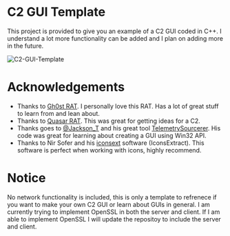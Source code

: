 # C2 GUI Template

This project is provided to give you an example of a C2 GUI coded in C++. I understand a lot more functionality can be added and I plan on adding more in the future. 

![C2-GUI-Template](https://user-images.githubusercontent.com/91508682/136109454-10e74874-ecdf-49f3-8c08-ebfa946529ad.PNG)

# Acknowledgements

* Thanks to [Gh0st RAT](https://github.com/sin5678/gh0st). I personally love this RAT. Has a lot of great stuff to learn from and lean about.
* Thanks to [Quasar RAT](https://github.com/quasar/Quasar). This was great for getting ideas for a C2.
* Thanks goes to [@Jackson_T](https://twitter.com/Jackson_T) and his great tool [TelemetrySourcerer](https://github.com/jthuraisamy/TelemetrySourcerer). His code was great for learning about creating a GUI using Win32 API.
* Thanks to Nir Sofer and his [iconsext](https://www.nirsoft.net/utils/iconsext.html) software (IconsExtract). This software is perfect when working with icons, highly recommend.

# Notice
No network functionality is included, this is only a template to refrenece if you want to make your own C2 GUI or learn about GUIs in general. I am currently trying to implement OpenSSL in both the server and client. If I am able to implement OpenSSL I will update the repositoy to include the server and client.  

